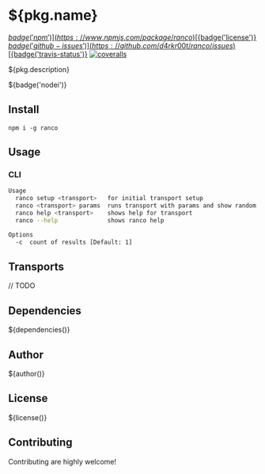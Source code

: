 # ${pkg.name}

[${badge('npm')}](https://www.npmjs.com/package/ranco)
[${badge('license')}](http://opensource.org/licenses/MIT)
[${badge('github-issues')}](https://github.com/d4rkr00t/ranco/issues)
[${badge('travis-status')}](https://travis-ci.org/d4rkr00t/ranco)
[![coveralls](https://img.shields.io/coveralls/d4rkr00t/ranco.svg)](https://coveralls.io/github/d4rkr00t/ranco)

${pkg.description}

${badge('nodei')}

## Install

```
npm i -g ranco
```

## Usage

### CLI
```bash
Usage
  ranco setup <transport>   for initial transport setup
  ranco <transport> params  runs transport with params and show random results
  ranco help <transport>    shows help for transport
  ranco --help              shows ranco help

Options
  -c  count of results [Default: 1]
```

## Transports
// TODO

## Dependencies

${dependencies()}

## Author

${author()}

## License

${license()}

## Contributing

Contributing are highly welcome!
